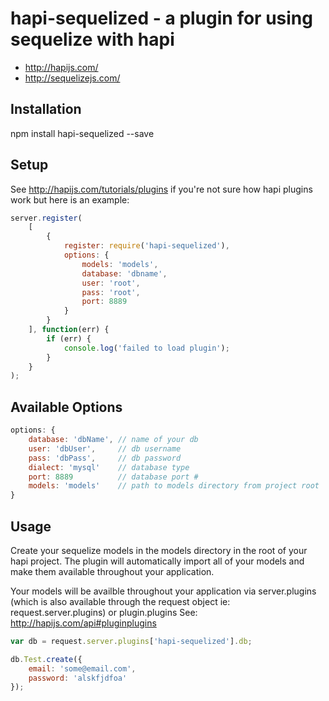 # hapi-sequelized - a plugin for using sequelize with hapi

* http://hapijs.com/
* http://sequelizejs.com/

## Installation
npm install hapi-sequelized --save

## Setup
See http://hapijs.com/tutorials/plugins if you're not sure how hapi plugins work but here is an example:

```javascript
server.register(
    [
        {
            register: require('hapi-sequelized'),
            options: {
                models: 'models',
                database: 'dbname',
                user: 'root',
                pass: 'root',
                port: 8889
            }
        }
    ], function(err) {
        if (err) {
            console.log('failed to load plugin');
        }
    }
);
```

## Available Options
```javascript
options: {
    database: 'dbName', // name of your db
    user: 'dbUser',     // db username
    pass: 'dbPass',     // db password
    dialect: 'mysql'    // database type
    port: 8889          // database port #
    models: 'models'    // path to models directory from project root
}
```

## Usage
Create your sequelize models in the models directory in the root of your hapi project. The plugin will automatically import all of your models and make them available throughout your application.

Your models will be availble throughout your application via server.plugins (which is also available through the request object ie: request.server.plugins) or plugin.plugins
See: http://hapijs.com/api#pluginplugins 

```javascript
var db = request.server.plugins['hapi-sequelized'].db;

db.Test.create({
    email: 'some@email.com',
    password: 'alskfjdfoa'
});
```